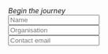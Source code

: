 <div class="text-slab"><em>Begin the journey</em></div>
<form>
  <div class="form-group">
    <label hidden for="name">Name</label>
    <input type="text" id="name" class="form-control input-lg" placeholder="Name" />
  </div>
  <div class="form-group">
    <label hidden for="organisation">Organisation</label>
    <input type="text" name="organisation" class="form-control input-lg" placeholder="Organisation" />
  </div>
  <div class="form-group">
    <label hidden for="email">Contact email</label>
    <input type="email" name="email" class="form-control input-lg" placeholder="Contact email" />
  </div>
</form>
